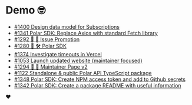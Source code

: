 # Demo 🤓

<!-- POLAR type=issues id=jlaerbca org=polarsource repo=polar limit=10 sort=recently_updated -->

* [#1400 Design data model for Subscriptions](https://github.com/polarsource/polar/issues/1400)
* [#1341 Polar SDK: Replace Axios with standard Fetch library](https://github.com/polarsource/polar/issues/1341)
* [#1292 🎯 🎉 Issue Promotion](https://github.com/polarsource/polar/issues/1292)
* [#1280 🎯 🛠️ Polar SDK](https://github.com/polarsource/polar/issues/1280)
* [#1374 Investigate timeouts in Vercel](https://github.com/polarsource/polar/issues/1374)
* [#1053 Launch updated website (maintainer focused)](https://github.com/polarsource/polar/issues/1053)
* [#1294 🎯 💄 Maintainer Page v2](https://github.com/polarsource/polar/issues/1294)
* [#1122 Standalone & public Polar API TypeScript package](https://github.com/polarsource/polar/issues/1122)
* [#1348 Polar SDK: Create NPM access token and add to Github secrets](https://github.com/polarsource/polar/issues/1348)
* [#1342 Polar SDK: Create a package README with useful information](https://github.com/polarsource/polar/issues/1342)

<!-- POLAR-END id=jlaerbca -->

❤️